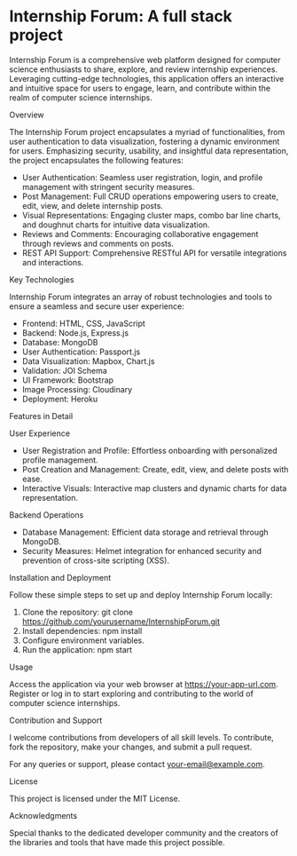 # Internship Forum: A full stack project
Internship Forum is a comprehensive web platform designed for computer science enthusiasts to share, explore, and review internship experiences. Leveraging cutting-edge technologies, this application offers an interactive and intuitive space for users to engage, learn, and contribute within the realm of computer science internships.

Overview

The Internship Forum project encapsulates a myriad of functionalities, from user authentication to data visualization, fostering a dynamic environment for users. Emphasizing security, usability, and insightful data representation, the project encapsulates the following features:

- User Authentication: Seamless user registration, login, and profile management with stringent security measures.
- Post Management: Full CRUD operations empowering users to create, edit, view, and delete internship posts.
- Visual Representations: Engaging cluster maps, combo bar line charts, and doughnut charts for intuitive data visualization.
- Reviews and Comments: Encouraging collaborative engagement through reviews and comments on posts.
- REST API Support: Comprehensive RESTful API for versatile integrations and interactions.

Key Technologies

Internship Forum integrates an array of robust technologies and tools to ensure a seamless and secure user experience:

- Frontend: HTML, CSS, JavaScript
- Backend: Node.js, Express.js
- Database: MongoDB
- User Authentication: Passport.js
- Data Visualization: Mapbox, Chart.js
- Validation: JOI Schema
- UI Framework: Bootstrap
- Image Processing: Cloudinary
- Deployment: Heroku

Features in Detail

User Experience
- User Registration and Profile: Effortless onboarding with personalized profile management.
- Post Creation and Management: Create, edit, view, and delete posts with ease.
- Interactive Visuals: Interactive map clusters and dynamic charts for data representation.

Backend Operations
- Database Management: Efficient data storage and retrieval through MongoDB.
- Security Measures: Helmet integration for enhanced security and prevention of cross-site scripting (XSS).

Installation and Deployment

Follow these simple steps to set up and deploy Internship Forum locally:

1. Clone the repository: git clone https://github.com/yourusername/InternshipForum.git
2. Install dependencies: npm install
3. Configure environment variables.
4. Run the application: npm start

Usage

Access the application via your web browser at https://your-app-url.com. Register or log in to start exploring and contributing to the world of computer science internships.

Contribution and Support

I welcome contributions from developers of all skill levels. To contribute, fork the repository, make your changes, and submit a pull request.

For any queries or support, please contact your-email@example.com.

License

This project is licensed under the MIT License.

Acknowledgments

Special thanks to the dedicated developer community and the creators of the libraries and tools that have made this project possible.
